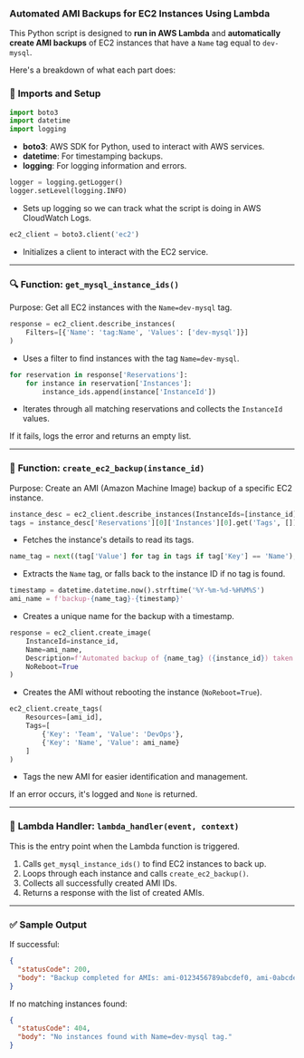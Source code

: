 ### Automated AMI Backups for EC2 Instances Using Lambda

This Python script is designed to **run in AWS Lambda** and **automatically create AMI backups** of EC2 instances that have a `Name` tag equal to `dev-mysql`.

Here's a breakdown of what each part does:

### 🔧 **Imports and Setup**
```python
import boto3
import datetime
import logging
```
- **boto3**: AWS SDK for Python, used to interact with AWS services.
- **datetime**: For timestamping backups.
- **logging**: For logging information and errors.

```python
logger = logging.getLogger()
logger.setLevel(logging.INFO)
```
- Sets up logging so we can track what the script is doing in AWS CloudWatch Logs.

```python
ec2_client = boto3.client('ec2')
```
- Initializes a client to interact with the EC2 service.

---

### 🔍 **Function: `get_mysql_instance_ids()`**

Purpose: Get all EC2 instances with the `Name=dev-mysql` tag.

```python
response = ec2_client.describe_instances(
    Filters=[{'Name': 'tag:Name', 'Values': ['dev-mysql']}]
)
```
- Uses a filter to find instances with the tag `Name=dev-mysql`.

```python
for reservation in response['Reservations']:
    for instance in reservation['Instances']:
        instance_ids.append(instance['InstanceId'])
```
- Iterates through all matching reservations and collects the `InstanceId` values.

If it fails, logs the error and returns an empty list.

---

### 💾 **Function: `create_ec2_backup(instance_id)`**

Purpose: Create an AMI (Amazon Machine Image) backup of a specific EC2 instance.

```python
instance_desc = ec2_client.describe_instances(InstanceIds=[instance_id])
tags = instance_desc['Reservations'][0]['Instances'][0].get('Tags', [])
```
- Fetches the instance's details to read its tags.

```python
name_tag = next((tag['Value'] for tag in tags if tag['Key'] == 'Name'), instance_id)
```
- Extracts the `Name` tag, or falls back to the instance ID if no tag is found.

```python
timestamp = datetime.datetime.now().strftime('%Y-%m-%d-%H%M%S')
ami_name = f'backup-{name_tag}-{timestamp}'
```
- Creates a unique name for the backup with a timestamp.

```python
response = ec2_client.create_image(
    InstanceId=instance_id,
    Name=ami_name,
    Description=f'Automated backup of {name_tag} ({instance_id}) taken on {timestamp}',
    NoReboot=True
)
```
- Creates the AMI without rebooting the instance (`NoReboot=True`).

```python
ec2_client.create_tags(
    Resources=[ami_id],
    Tags=[
        {'Key': 'Team', 'Value': 'DevOps'},
        {'Key': 'Name', 'Value': ami_name}
    ]
)
```
- Tags the new AMI for easier identification and management.

If an error occurs, it's logged and `None` is returned.

---

### 🚀 **Lambda Handler: `lambda_handler(event, context)`**

This is the entry point when the Lambda function is triggered.

1. Calls `get_mysql_instance_ids()` to find EC2 instances to back up.
2. Loops through each instance and calls `create_ec2_backup()`.
3. Collects all successfully created AMI IDs.
4. Returns a response with the list of created AMIs.

---

### ✅ **Sample Output**
If successful:
```json
{
  "statusCode": 200,
  "body": "Backup completed for AMIs: ami-0123456789abcdef0, ami-0abcdef1234567890"
}
```

If no matching instances found:
```json
{
  "statusCode": 404,
  "body": "No instances found with Name=dev-mysql tag."
}
```
